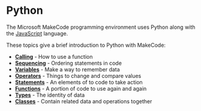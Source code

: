 # Python

The Microsoft MakeCode programming environment uses Python along with the [JavaScript](/javascript) language.

These topics give a brief introduction to Python with MakeCode:

* **[Calling](/python/call)** - How to use a function
* **[Sequencing](/python/sequence)** - Ordering statements in code
* **[Variables](/python/variables)** -  Make a way to remember data
* **[Operators](/python/operators)** - Things to change and compare values
* **[Statements](/python/statements)** - An elements of to code to take action
* **[Functions](/python/functions)** - A portion of code to use again and again
* **[Types](/python/types)** - The identity of data
* **[Classes](/python/classes)** - Contain related data and operations together
